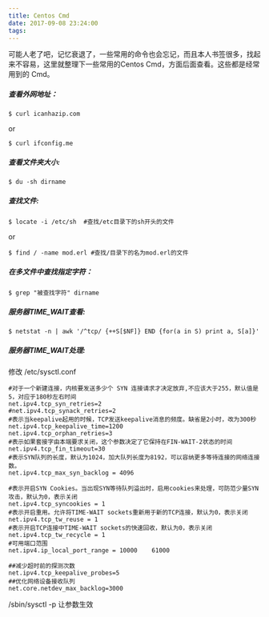 ```yaml
---
title: Centos Cmd
date: 2017-09-08 23:24:00
tags:
---
```

可能人老了吧，记忆衰退了，一些常用的命令也会忘记，而且本人书签很多，找起来不容易，这里就整理下一些常用的Centos Cmd，方面后面查看。这些都是经常用到的 Cmd。

##### 查看外网地址：
```
$ curl icanhazip.com
```
or
```
$ curl ifconfig.me
```

##### 查看文件夹大小:
```
$ du -sh dirname
```

##### 查找文件:
```
$ locate -i /etc/sh  #查找/etc目录下的sh开头的文件
```
or
```
$ find / -name mod.erl #查找/目录下的名为mod.erl的文件
```

##### 在多文件中查找指定字符：
```
$ grep "被查找字符" dirname
```

##### 服务器TIME_WAIT查看:
```
$ netstat -n | awk '/^tcp/ {++S[$NF]} END {for(a in S) print a, S[a]}'    
```

##### 服务器TIME_WAIT处理:

修改 /etc/sysctl.conf
```
#对于一个新建连接，内核要发送多少个 SYN 连接请求才决定放弃,不应该大于255，默认值是5，对应于180秒左右时间  
net.ipv4.tcp_syn_retries=2  
#net.ipv4.tcp_synack_retries=2  
#表示当keepalive起用的时候，TCP发送keepalive消息的频度。缺省是2小时，改为300秒  
net.ipv4.tcp_keepalive_time=1200  
net.ipv4.tcp_orphan_retries=3  
#表示如果套接字由本端要求关闭，这个参数决定了它保持在FIN-WAIT-2状态的时间  
net.ipv4.tcp_fin_timeout=30  
#表示SYN队列的长度，默认为1024，加大队列长度为8192，可以容纳更多等待连接的网络连接数。  
net.ipv4.tcp_max_syn_backlog = 4096  
  
#表示开启SYN Cookies。当出现SYN等待队列溢出时，启用cookies来处理，可防范少量SYN攻击，默认为0，表示关闭  
net.ipv4.tcp_syncookies = 1  
#表示开启重用。允许将TIME-WAIT sockets重新用于新的TCP连接，默认为0，表示关闭  
net.ipv4.tcp_tw_reuse = 1  
#表示开启TCP连接中TIME-WAIT sockets的快速回收，默认为0，表示关闭  
net.ipv4.tcp_tw_recycle = 1  
#可用端口范围  
net.ipv4.ip_local_port_range = 10000    61000  
  
##减少超时前的探测次数  
net.ipv4.tcp_keepalive_probes=5  
##优化网络设备接收队列  
net.core.netdev_max_backlog=3000  
```
/sbin/sysctl -p 让参数生效